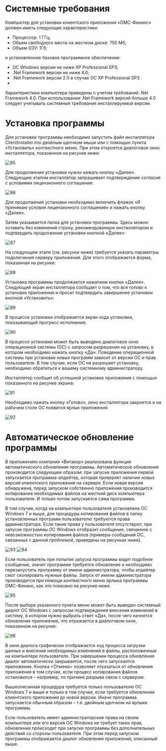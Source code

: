 <!-- TITLE: АИС "ОМС Финанс"  -->
<!-- SUBTITLE: Рабочая инструкция по установке-->

# 	Системные требования
Компьютер для установки клиентского приложения «ОМС-Финанс» должен иметь следующие характеристики:
* 	Процессор: 1 ГГц;
* 	Объем свободного места на жестком диске: 750 Мб;
* 	Объем ОЗУ: 1Гб;
 	
и установленное базовое программное обеспечение:
* 	ОС Windows версии не ниже XP Professional SP3;
* 	.Net Framework версии не ниже 4.0;
* 	.Net Framework версии 2.0 в случае ОС XP Professional SP3 .
* 	
Характеристики компьютера приведены с учетом требований .Net Framework 4.0. При использовании .Net Framework версий больше 4.0 следует учитывать системные требования инсталлируемой версии.

# 	Установка программы
Для установки программы необходимо запустить файл инсталлятора ClientInstaller.msi двойным щелчком мыши или с помощью пункта «Установить» контекстного меню. При этом откроется диалоговое окно инсталлятора, показанное на рисунке ниже:

![85](/uploads/000002/--85.png "85")

Для продолжения установки нужно нажать кнопку «Далее». Следующим этапом инсталлятор запрашивает подтверждение согласия с условиями лицензионного соглашения:

![86](/uploads/000002/--86.png "86")

Для продолжения установки необходимо включить флажок «Я принимаю условия лицензионного соглашения» и нажать кнопку «Далее».

Затем указывается папка для установки программы. Здесь можно оставить без изменений строку, рекомендованную инсталлятором и подтвердить продолжение установки кнопкой «Далее»:

![87](/uploads/000002/--87.png "87")

На следующем этапе (см. рисунок ниже) требуется указать параметры подключения серверу приложения. Для этого отображается форма, показанная на рисунке:

![88](/uploads/000002/--88.png "88")

Установка программы продолжается нажатием кнопки «Далее». Следующий экран инсталлятора сообщает о том, что все готово к установке приложения и просит подтвердить завершение установки кнопкой «Установить»:

![89](/uploads/000002/--89.png "89")

В процессе установки отображается экран хода установки, показывающий прогресс исполнения.

![90](/uploads/000002/--90.png "90")

В процессе установки может быть выведено диалоговое окно операционной системы (ОС) с запросом разрешения на установку, в котором необходимо нажать кнопку «Да». Поведение операционной системы при установке новых программ зависит от версии ОС и прав пользователя. В том случае, если ОС не разрешает установку, необходимо обратиться к вашему системному администратору.

Инсталлятор сообщит об успешной установке приложения с помощью показанного на рисунке экрана:

![91](/uploads/000002/--91.png "91")

Необходимо нажать кнопку «Готово», окно инсталлятора закроется и на рабочем столе ОС появится ярлык приложения:

![92](/uploads/000002/--92.png "92")

# 	Автоматическое обновление программы
В приложениях компании «Витакор» реализована функция автоматического обновления программы. Автоматическое обновление производится следующим образом: при запуске приложения первой запускается программа-апдейтер, которая проверяет наличие новых версий клиентского приложения на сервере. Если новая версия обнаружена, перед запуском собственно приложения производится копирование необходимых файлов на жесткий диск компьютера пользователя. И только потом запускается сама программа.

В том случае, когда на компьютере пользователя установлена ОС Windows 7 и выше, для процедуры копирования файлов в папку установленных программ пользователю требуются права администратора. Если такие права у пользователя отсутствуют, при запуске программы ОС Windows отобразит сообщение, связанное с невозможностью копирования файлов (примеры сообщений ОС, связанных с данной проблемой, приведены на рисунках ниже).

![93](/uploads/000002/--93.png "93")  ![94](/uploads/000002/--94.png "94")

Если пользователь при попытке запуска программы видит подобное сообщение, значит программе требуется обновление и необходимо перезапустить программу от имени администратора, чтобы апдейтер смог скопировать нужные файлы. Запуск от имени администратора производится при помощи контекстного меню ярлыка программы ОМС-Финанс, как это показано на рисунке ниже.

![95](/uploads/000002/--95.png "95")

После выбора указанного пункта меню может быть выведен системный диалог ОС Windows с запросом подтверждения внесения изменений в систему, в котором нужно выбрать ответ «Да», после чего начнется обновление приложения, что отражается в диалоговом окне, показанном на рисунке:

![96](/uploads/000002/--96.png "96")

В окне диалога графически отображается ход процесса загрузки данных и внесения необходимых изменений в файлы, расположенные на компьютере пользователя. При завершении процесса обновления диалог автоматически закрывается, после чего запускается приложение. Кнопка <Отмена> позволяет отказаться от обновления приложения в том случае, если процесс копирования файлов остановился – например, по причине разрыва связи с сервером.

Вышеописанная процедура требуется только пользователю ОС Windows 7 и выше и только в том случае, если требуется обновление клиентского приложения до новой версии. Иначе программа запускается обычным образом – т.е. двойным щелчком на ярлыке программы.

Если пользователь имеет администраторские права на своем компьютере или его версия ОС Windows не требует таких прав, обновление происходит при запуске программы без дополнительных действий со стороны пользователя. При этом перед запуском программы отображается диалог обновления приложения, описанный выше.


